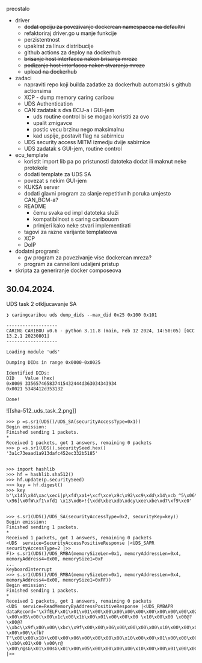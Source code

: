 preostalo
- driver
	- ~~dodat opciju za povezivanje dockercan namespacea na defaultni~~
	- refaktoriraj driver.go u manje funkcije
	- perzistentnost
	- upakirat za linux distribucije
	- github actions za deploy na dockerhub
	- ~~brisanje host interfacea nakon brisanja mreze~~
	- ~~podizanje host interfacea nakon stvaranja mreze~~
	- ~~upload na dockerhub~~
- zadaci
	- napraviti repo koji builda zadatke za dockerhub automatski s github actionsima
	- XCP - dump memory caring caribou
	- UDS Authentication
	- CAN zadatak s dva ECU-a i GUI-jem
		- uds routine control bi se mogao koristiti za ovo
		- upalit zmigavce
		- postic vecu brzinu nego maksimalnu
		- kad uspije, postavit flag na sabirnicu
	- UDS security access MITM izmedju dvije sabirnice
	- UDS zadatak s GUI-jem, routine control
- ecu_template
	- koristit import lib pa po pristunosti datoteka dodat ili maknut neke protokole
	- dodati template za UDS SA
	- povezat s nekim GUI-jem
	- KUKSA server
	- dodati glavni program za slanje repetitivnih poruka umjesto CAN_BCM-a?
	- README
		- čemu svaka od impl datoteka služi
		- kompatibilnost s caring caribouom
		- primjeri kako neke stvari implementirati
	- tagovi za razne varijante templateova
	- XCP
	- DoIP
- dodatni programi:
	- gw program za povezivanje vise dockercan mreza?
	- program za cannelloni udaljeni pristup
- skripta za generiranje docker composeova

## 30.04.2024.

UDS task 2 otkljucavanje SA


```
❯ caringcaribou uds dump_dids --max_did 0x25 0x100 0x101

-------------------
CARING CARIBOU v0.6 - python 3.11.8 (main, Feb 12 2024, 14:50:05) [GCC 13.2.1 20230801]
-------------------

Loading module 'uds'

Dumping DIDs in range 0x0000-0x0025

Identified DIDs:
DID    Value (hex)
0x0009 335657465837415432444d363034343934
0x0021 5348412d353132

Done!

```

![[sha-512_uds_task_2.png]]

```
>>> p =s.sr1(UDS()/UDS_SA(securityAccessType=0x1))
Begin emission:
Finished sending 1 packets.
*
Received 1 packets, got 1 answers, remaining 0 packets
>>> p =s.sr1(UDS().securitySeed.hex()
'3a1c73eaad1a913dafc452ec332b5185'


>>> import hashlib
>>> hf = hashlib.sha512()
>>> hf.update(p.securitySeed)
>>> key = hf.digest()
>>> key
b'\x145\x84\xac\xeci|p\xf4\xa1+\xcf\xce\x9c\x92\xc9\xdd\x14\xcb_^5\x06\xc2z\x05\xbbU\xe1\n6\xe6\xab\x1c\x83W#\x13\xd7&-\x96]\x0fW\xf1\xfd1 \x13\xd6>!{\xdd\xbe\xdb\xdcy\xee\xbe\xd7\xf9\xe0'


>>> s.sr1(UDS()/UDS_SA(securityAccessType=0x2, securityKey=key))
Begin emission:
Finished sending 1 packets.
*
Received 1 packets, got 1 answers, remaining 0 packets
<UDS  service=SecurityAccessPositiveResponse |<UDS_SAPR  securityAccessType=2 |>>
F)> s.sr1(UDS()/UDS_RMBA(memorySizeLen=0x1, memoryAddressLen=0x4, memoryAddress4=0x00, memorySize1=0xF 
... 
KeyboardInterrupt
>>> s.sr1(UDS()/UDS_RMBA(memorySizeLen=0x1, memoryAddressLen=0x4, memoryAddress4=0x00, memorySize1=0xFF))
Begin emission:
Finished sending 1 packets.
*
Received 1 packets, got 1 answers, remaining 0 packets
<UDS  service=ReadMemoryByAddressPositiveResponse |<UDS_RMBAPR  dataRecord='\x7fELF\x01\x01\x01\x00\x00\x00\x00\x00\x00\x00\x00\x00\x02\x00^\x00\x01\x00\x00\x00\\x98\x11\x08@4\x00\x00\x00\\xbc\\xe2\x04\x00\x00\x03\x00\x004\x00 \x00\x05\x00(\x00\x1c\x00\x1b\x00\x01\x00\x00\x00 \x10\x00\x00 \x00@? \x00@?\\xbc\\x9f\x00\x00\\xbc\\x9f\x00\x00\x06\x00\x00\x00\x00\x10\x00\x00\x01\x00\x00\x00\x00\\xb0\x00\x00\x00\x00\\xfb?\x00\x00\\xfb?T"\x00\x00\x18+\x00\x00\x06\x00\x00\x00\x00\x10\x00\x00\x01\x00\x00\x00\x00\\xe0\x00\x00\x00\x00\x08@\x00\x00\x08@\x1b\\xc7\x00\x00\x1c\\xc7\x00\x00\x07\x00\x00\x00\x00\x10\x00\x00\x01\x00\x00\x00 \\xb0\x01\x00 \x00\r@ \x00\r@sG\x01\x00sG\x01\x00\x05\x00\x00\x00\x00\x10\x00\x00\x01\x00\x00\x00\\xe8\x0f\x00\x00\\xe8\x1f\x00P\\xe8\x1f\x00P\x00\x00\x00\x00\x18\x00\x00\x00\x06\x00\x00\x00\x00\x10\x00\x00\x00\x00\x00\x00\x00\x00\x00\x00\x00\x00\x00\x00\x00\x00\x00\x00\x00\x00\x00\x00\x00\x00\x00\x00\x00\x00\x00\x00\x00\x00\x00\x00\x00\x00\x00\x00\x00\x00\x00\x00\x00\x00\x00' |>>

```


